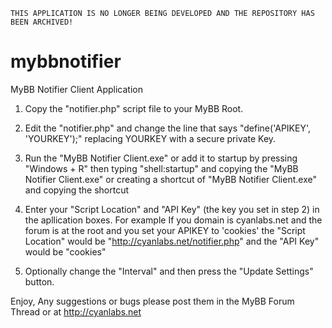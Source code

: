`THIS APPLICATION IS NO LONGER BEING DEVELOPED AND THE REPOSITORY HAS BEEN ARCHIVED!`

mybbnotifier
============

MyBB Notifier Client Application

1. Copy the "notifier.php" script file to your MyBB Root.

2. Edit the "notifier.php" and change the line that says "define('APIKEY', 'YOURKEY');" replacing YOURKEY with a secure private Key.

3. Run the "MyBB Notifier Client.exe" or add it to startup by pressing "Windows + R" then typing "shell:startup" and copying the "MyBB Notifier Client.exe" or creating a shortcut of "MyBB Notifier Client.exe" and copying the shortcut

4. Enter your "Script Location" and "API Key" (the key you set in step 2) in the apllication boxes. For example If you domain is cyanlabs.net and the forum is at the root and you set your APIKEY to 'cookies' the "Script Location" would be "http://cyanlabs.net/notifier.php" and the "API Key" would be "cookies"

5. Optionally change the "Interval" and then press the "Update Settings" button.

Enjoy, Any suggestions or bugs please post them in the MyBB Forum Thread or at http://cyanlabs.net
